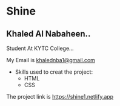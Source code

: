 # Shine
## Khaled Al Nabaheen..

Student At KYTC College...   


My Email is khalednba1@gmail.com

* Skills used to creat the project:
  * HTML
  * CSS

The project link is https://shine1.netlify.app
